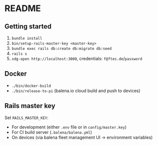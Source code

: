# README

## Getting started
1. `bundle install`
2. `bin/setup-rails-master-key <master-key>`
3. `bundle exec rails db:create db:migrate db:seed`
4. `rails s`
5. `xdg-open http://localhost:3000`, credentials: `f@ftes.de`/`password`

## Docker
- `./bin/docker-build`
- `./bin/release-to-pi` (balena.io cloud build and push to devices)

## Rails master key
Set `RAILS_MASTER_KEY`:
- For development (either `.env` file or in `config/master.key`)
- For CI build server (`.balena/balena.yml`)
- On devices (via balena fleet management UI -> environment variables)
